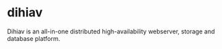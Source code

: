 dihiav
======

Dihiav is an all-in-one distributed high-availability webserver, storage and database platform.
